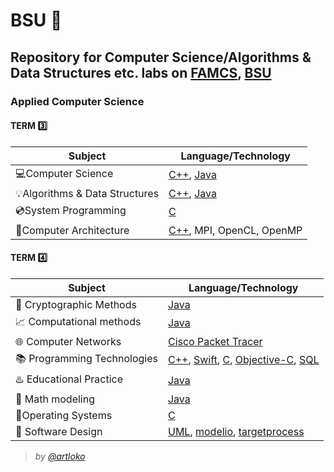 # BSU :school:
## **Repository for Computer Science/Algorithms &amp; Data Structures etc. labs on [FAMCS](https://fpmi.bsu.by/en/main.aspx), [BSU](https://www.bsu.by/)**

### Applied Computer Science

#### TERM :three:
| Subject | Language/Technology |
 | --- | --- |
 | :computer:Computer Science | [C++](https://github.com/artloko/BSU/search?l=C%2B%2B), [Java](https://github.com/artloko/BSU/search?l=Java) |
 | :bulb:Algorithms &amp; Data Structures | [C++](https://github.com/artloko/BSU/search?l=C%2B%2B), [Java](https://github.com/artloko/BSU/search?l=Java) |
 | :cd:System Programming | [C](https://github.com/artloko/BSU/search?l=C) |
 | :wrench:Computer Architecture | [C++](https://github.com/artloko/BSU/search?l=C%2B%2B), MPI, OpenCL, OpenMP |

#### TERM :four:
| Subject | Language/Technology |
| --- | --- |
| :closed_lock_with_key: Cryptographic Methods | [Java](https://github.com/artloko/BSU/search?l=Java) |
 | :chart_with_upwards_trend: Computational methods | [Java](https://github.com/artloko/BSU/search?l=Java) | 
 | :globe_with_meridians: Computer Networks | [Cisco Packet Tracer](https://en.wikipedia.org/wiki/Packet_Tracer) |
 | :books: Programming Technologies | [C++](https://github.com/artloko/BSU/search?l=C%2B%2B), [Swift](https://github.com/artloko/BSU/search?l=Swift), [C](https://github.com/artloko/BSU/search?l=C), [Objective-C](https://github.com/artloko/BSU/search?l=Objective-C), [SQL](https://github.com/artloko/BSU/search?l=Objective-SQL)
 | :hotsprings: Educational Practice | [Java](https://github.com/artloko/BSU/search?l=Java) |
 | :bookmark_tabs: Math modeling | [Java](https://github.com/artloko/BSU/search?l=Java) | 
 | :dvd:Operating Systems | [C](https://github.com/artloko/BSU/search?l=C) |
 | :pencil: Software Design | [UML](https://github.com/artloko/BSU/search?l=UML), [modelio](https://en.wikipedia.org/wiki/Modelio), [targetprocess](https://www.targetprocess.com/)|
 


> *by [@artloko](https://github.com/artloko)*

